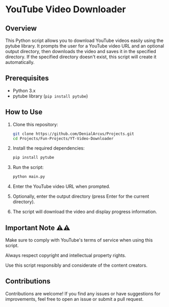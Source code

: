 # YouTube Video Downloader

## Overview

This Python script allows you to download YouTube videos easily using the pytube library. It prompts the user for a YouTube video URL and an optional output directory, then downloads the video and saves it in the specified directory. If the specified directory doesn't exist, this script will create it automatically.

## Prerequisites

- Python 3.x
- pytube library (`pip install pytube`)

## How to Use

1. Clone this repository:

   ```bash
   git clone https://github.com/DenialArcus/Projects.git
   cd Projects/Fun-Projects/YT-Video-Downloader
   ```
   
2. Install the required dependencies:
   ```bash
   pip install pytube
   ```

3. Run the script:
   ```bash
   python main.py
   ```

4. Enter the YouTube video URL when prompted.

5. Optionally, enter the output directory (press Enter for the current directory).

6. The script will download the video and display progress information.

## Important Note ⚠⚠

Make sure to comply with YouTube's terms of service when using this script.

Always respect copyright and intellectual property rights.

Use this script responsibly and considerate of the content creators.

## Contributions

Contributions are welcome! If you find any issues or have suggestions for improvements, feel free to open an issue or submit a pull request.

